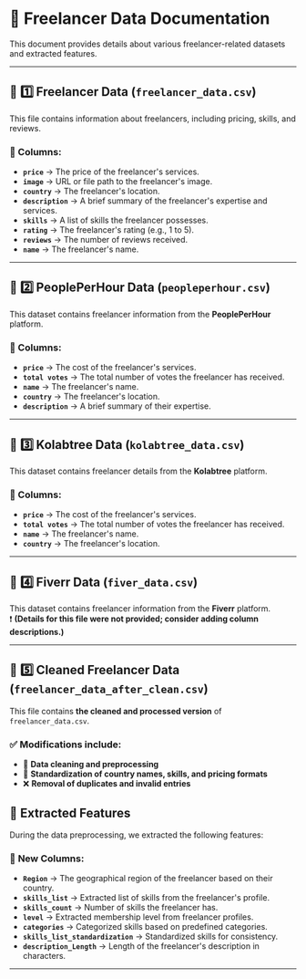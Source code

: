 # 📂 Freelancer Data Documentation

This document provides details about various freelancer-related datasets and extracted features.

---

## 📌 1️⃣ Freelancer Data (`freelancer_data.csv`)
This file contains information about freelancers, including pricing, skills, and reviews.

### 🔹 Columns:
- **`price`** → The price of the freelancer's services.  
- **`image`** → URL or file path to the freelancer's image.  
- **`country`** → The freelancer's location.  
- **`description`** → A brief summary of the freelancer's expertise and services.  
- **`skills`** → A list of skills the freelancer possesses.  
- **`rating`** → The freelancer's rating (e.g., 1 to 5).  
- **`reviews`** → The number of reviews received.  
- **`name`** → The freelancer's name.  

---

## 📌 2️⃣ PeoplePerHour Data (`peopleperhour.csv`)
This dataset contains freelancer information from the **PeoplePerHour** platform.

### 🔹 Columns:
- **`price`** → The cost of the freelancer's services.  
- **`total votes`** → The total number of votes the freelancer has received.  
- **`name`** → The freelancer's name.  
- **`country`** → The freelancer's location.  
- **`description`** → A brief summary of their expertise.  

---

## 📌 3️⃣ Kolabtree Data (`kolabtree_data.csv`)
This dataset contains freelancer details from the **Kolabtree** platform.

### 🔹 Columns:
- **`price`** → The cost of the freelancer's services.  
- **`total votes`** → The total number of votes the freelancer has received.  
- **`name`** → The freelancer's name.  
- **`country`** → The freelancer's location.  

---

## 📌 4️⃣ Fiverr Data (`fiver_data.csv`)
This dataset contains freelancer information from the **Fiverr** platform.  
❗ **(Details for this file were not provided; consider adding column descriptions.)**

---

## 📌 5️⃣ Cleaned Freelancer Data (`freelancer_data_after_clean.csv`)
This file contains **the cleaned and processed version** of `freelancer_data.csv`.

### ✅ Modifications include:
- 🧹 **Data cleaning and preprocessing**  
- 🔄 **Standardization of country names, skills, and pricing formats**  
- ❌ **Removal of duplicates and invalid entries**  
## 📌  Extracted Features  
During the data preprocessing, we extracted the following features:

### 🔹 **New Columns:**
- **`Region`** → The geographical region of the freelancer based on their country.  
- **`skills_list`** → Extracted list of skills from the freelancer's profile.  
- **`skills_count`** → Number of skills the freelancer has.  
- **`level`** → Extracted membership level from freelancer profiles.  
- **`categories`** → Categorized skills based on predefined categories.  
- **`skills_list_standardization`** → Standardized skills for consistency.  
- **`description_Length`** → Length of the freelancer's description in characters.  


---



